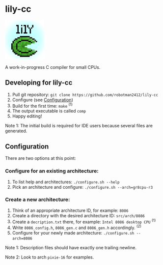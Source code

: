 # lily-cc
![Icon image](icon.png)

A work-in-progress C compiler for small CPUs.

## Developing for lily-cc
1. Pull git repository: `git clone https://github.com/robotman2412/lily-cc`
2. Configure (see [Configuration](#Configuration))
3. Build for the first time: `make` <sup>(1)</sup>
4. The output executable is called `comp`
5. Happy editing!

Note 1: The initial build is required for IDE users because several files are generated.

## Configuration
There are two options at this point:

### Configure for an existing architecture:
1. To list help and architectures: `./configure.sh --help`
2. Pick an architecture and configure: `./configure.sh --arch=gr8cpu-r3`

### Create a new architecture:
1. Think of an appropriate architecture ID, for example: `8086`
2. Create a directory with the desired architecture ID: `src/arch/8086`
3. Create a `decription.txt` there, for example: `Intel 8086 desktop CPU` <sup>(1)</sup>
4. Write `8086_config.h`, `8086_gen.c` and `8086_gen.h` accordingly. <sup>(2)</sup>
5. Configure for your newly made architecture: `./configure.sh --arch=8086`

Note 1: Description files should have exactly one trailing newline.

Note 2: Look to arch `pixie-16` for examples.
